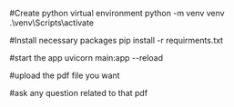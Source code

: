 #Create python virtual environment
python -m venv venv
.\venv\Scripts\activate


#Install necessary packages
pip install -r requirments.txt

#start the app
uvicorn main:app --reload

#upload the pdf file you want

#ask any question related to that pdf
